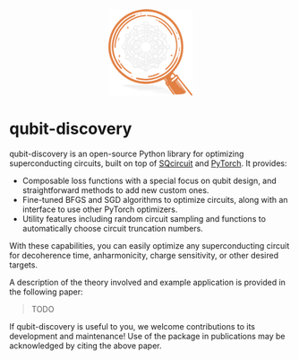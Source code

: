 <div align="center"> <picture>
  <source media="(prefers-color-scheme: dark)" srcset="pics/dark_logo_qd.png">
  <source media="(prefers-color-scheme: light)" srcset="pics/light_logo_qd.png">
  <img alt="Logo image" src="pics/dark_logo_qd.png" width="150" height="auto">
</picture></div>

# qubit-discovery

qubit-discovery is an open-source Python library for optimizing superconducting circuits, built on top of [SQcircuit](https://sqcircuit.org/) and [PyTorch](https://pytorch.org/). It provides:
* Composable loss functions with a special focus on qubit design, and straightforward methods to add new custom ones.
* Fine-tuned BFGS and SGD algorithms to optimize circuits, along with an interface to use other PyTorch optimizers. 
* Utility features including random circuit sampling and functions to automatically choose circuit truncation numbers.

With these capabilities, you can easily optimize any superconducting circuit for decoherence time, anharmonicity, charge sensitivity, or other desired targets. 

A description of the theory involved and example application is provided in the following paper:
> TODO

If qubit-discovery is useful to you, we welcome contributions to its development and maintenance! Use of the package in publications may be acknowledged by citing the above paper.